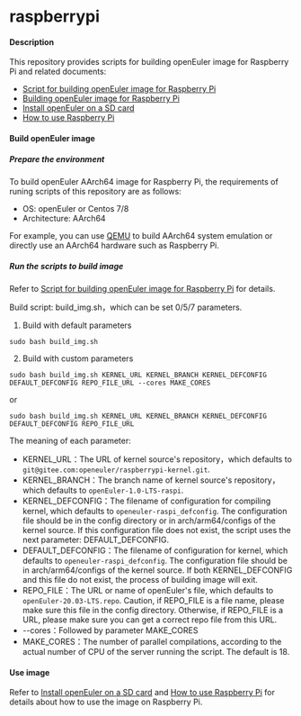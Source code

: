 # raspberrypi

#### Description

This repository provides scripts for building openEuler image for Raspberry Pi and related documents:

* [Script for building openEuler image for Raspberry Pi](build_img.sh)
* [Building openEuler image for Raspberry Pi](documents/openEuler镜像的构建.md)
* [Install openEuler on a SD card](documents/树莓派刷机.md)
* [How to use Raspberry Pi](documents/树莓派使用.md)


#### Build openEuler image

##### Prepare the environment

To build openEuler AArch64 image for Raspberry Pi, the requirements of runing scripts of this repository are as follows:
- OS: openEuler or Centos 7/8
- Architecture: AArch64

For example, you can use [QEMU](https://www.qemu.org/) to build AArch64 system emulation or directly use an AArch64 hardware such as Raspberry Pi.

##### Run the scripts to build image

Refer to [Script for building openEuler image for Raspberry Pi](documents/openEuler镜像的构建.md) for details.

Build script: build_img.sh，which can be set 0/5/7 parameters.

1. Build with default parameters

`sudo bash build_img.sh`

2. Build with custom parameters

`sudo bash build_img.sh KERNEL_URL KERNEL_BRANCH KERNEL_DEFCONFIG DEFAULT_DEFCONFIG REPO_FILE_URL --cores MAKE_CORES`

or

`sudo bash build_img.sh KERNEL_URL KERNEL_BRANCH KERNEL_DEFCONFIG DEFAULT_DEFCONFIG REPO_FILE_URL`

The meaning of each parameter:

- KERNEL_URL：The URL of kernel source's repository，which defaults to `git@gitee.com:openeuler/raspberrypi-kernel.git`.
- KERNEL_BRANCH：The branch name of kernel source's repository，which defaults to `openEuler-1.0-LTS-raspi`.
- KERNEL_DEFCONFIG：The filename of configuration for compiling kernel, which defaults to `openeuler-raspi_defconfig`. The configuration file should be in the config directory or in arch/arm64/configs of the kernel source. If this configuration file does not exist, the script uses the next parameter: DEFAULT_DEFCONFIG.
- DEFAULT_DEFCONFIG：The filename of configuration for kernel, which defaults to `openeuler-raspi_defconfig`. The configuration file should be in arch/arm64/configs of the kernel source. If both KERNEL_DEFCONFIG and this file do not exist, the process of building image will exit.
- REPO_FILE：The URL or name of openEuler's file, which defaults to `openEuler-20.03-LTS.repo`. Caution, if REPO_FILE is a file name, please make sure this file in the config directory. Otherwise, if REPO_FILE is a URL, please make sure you can get a correct repo file from this URL.
- --cores：Followed by parameter MAKE_CORES
- MAKE_CORES：The number of parallel compilations, according to the actual number of CPU of the server running the script. The default is 18.

#### Use image

Refer to [Install openEuler on a SD card](documents/树莓派刷机.md) and [How to use Raspberry Pi](documents/树莓派使用.md) for details about how to use the image on Raspberry Pi.